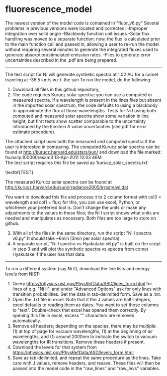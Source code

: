 # fluorescence_model

The newest version of the model code is contained in "fluor_v6.py"
Several problems in previous versions were located and corrected:
-Improper integration over solid angle
-Blackbody function unit issues
-Solar flux handling was moved to a separate function; now, the flux is calculated prior to the main function call and passed in, allowing a user to re-run the model
without requiring several minutes to generate the integrated fluxes used to generate absorption/stimulated emission rates.
-Files to generate error uncertainties described in the .pdf are being prepared.

----

The test script for Ni will generate synthetic spectra at 1.02 AU for a comet traveling at -36.5 km/s w.r.t. the sun
To run the model, do the following:

1. Download all files in this github repository,
2. The code requires Kurucz solar spectra; you can use a computed or measured spectra. If a wavelength is present in the lines files but absent in the imported solar spectrum,
the code defaults to using a blackbody to approximate the flux at those wavelengths. Tests for Ni I using both computed and measured solar spectra show some variation in line height, but first tests show scatter comparable to the uncertainty introduced by the Einstein A value uncertainties (see pdf for error estimate procedure). 

The attached script uses both the measured and computed spectra if the user is interested in comparing. 
The computed Kurucz solar spectra can be found at
http://kurucz.harvard.edu/stars/sun/
and download the file marked: fsunallp.100000resam3   13-Apr-2011 12:03   46M  
The test script requires this file be saved as 'kurucz_solar_spectra.txt'

\textbf{TEST}

The measured Kurucz solar spectra can be found at 
http://kurucz.harvard.edu/sun/irradiance2005/irradrelwl.dat

You want to download this file and process it to 2 column format with col0 = wavelength and col1 = flux; for this, you can use excel, Python, or whichever your preferred tool is. Don't change the units or make any adjustments to the values in these files; the Ni I script shows what units are needed and manipulates as necessary. Both files are too large to store on github.

3. With all of the files in the same directory, run the script "Ni I spectra v6.py" It should take ~6min (3min per solar spectra). 
4. A separate script, "Ni I spectra vs Hyakutake v6.py" is built on the script in step 3 and will plot the synthetic spectra vs spectra from comet Hyakutake if the user has that data.

----
To run a different system (say Ni II), download the line lists and energy levels from NIST:
1. Query https://physics.nist.gov/PhysRefData/ASD/lines_form.html for lines of e.g. "Ni II", and under "Advanced Options" ask for only lines with transition probabilities. Get the data in tab-delimited form. Save as a .txt.
2. Open the .txt file in excel. Note that if the J values are half-integers, excel defaults to reading them as dates. You want to set those columns to "text". Double-check that excel has opened them correctly. By opening this file in excel, excess "" characters are removed automatically.
3. Remove all headers; depending on the species, there may be multiple: (1) at top of page for vacuum wavelengths, (1) at the beginning of air wavelengths, and (1) around 2000nm to indicate the switch to vacuum wavelengths for IR transitions. Remove these headers if present.
4. Download the levels for that system from https://physics.nist.gov/PhysRefData/ASD/levels_form.html
5. Save as tab-delimited, and repeat the same procedure as the lines. Take care with J values, remove headers, and resave. These files will then be passed into the model code in the "raw_lines" and "raw_levs" variables.


